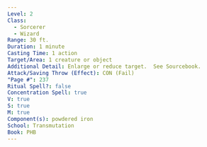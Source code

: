 ```yaml
---
Level: 2
Class:
  - Sorcerer
  - Wizard
Range: 30 ft.
Duration: 1 minute
Casting Time: 1 action
Target/Area: 1 creature or object
Additional Detail: Enlarge or reduce target.  See Sourcebook.
Attack/Saving Throw (Effect): CON (Fail)
"Page #": 237
Ritual Spell?: false
Concentration Spell: true
V: true
S: true
M: true
Component(s): powdered iron
School: Transmutation
Book: PHB
---
```

